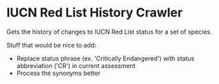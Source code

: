 # IUCN Red List History Crawler
Gets the history of changes to IUCN Red List status for a set of species.

Stuff that would be nice to add:
 - Replace status phrase (ex. 'Critically Endangered') with status abbreviation ('CR') in current assessment
 - Process the synonyms better
